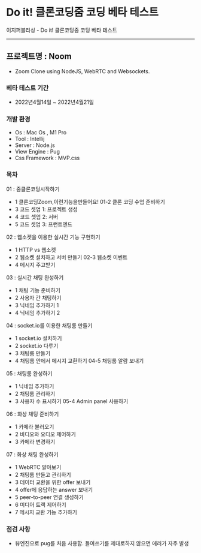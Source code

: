 # Do it! 클론코딩줌 코딩 베타 테스트
이지퍼블리싱 - Do it! 클론코딩줌 코딩 베타 테스트
***


## 프로젝트명 : Noom

- Zoom Clone using NodeJS, WebRTC and Websockets.

### 베타 테스트 기간
- 2022년4월14일 ~ 2022년4월21일

### 개발 환경

- Os : Mac Os , M1 Pro
- Tool : Intellij
- Server : Node.js
- View Engine : Pug
- Css Framework : MVP.css

### 목차
01 : 줌클론코딩시작하기
- 1 클론코딩Zoom,이런기능을만들어요! 01-2 클론 코딩 수업 준비하기
- 3 코드 셋업 1: 프로젝트 생성
- 4 코드 셋업 2: 서버
- 5 코드 셋업 3: 프런트엔드

02 : 웹소켓을 이용한 실시간 기능 구현하기
- 1 HTTP vs 웹소켓
- 2 웹소켓 설치하고 서버 만들기 02-3 웹소켓 이벤트
- 4 메시지 주고받기

03 : 실시간 채팅 완성하기
- 1 채팅 기능 준비하기 
- 2 사용자 간 채팅하기 
- 3 닉네임 추가하기 1 
- 4 닉네임 추가하기 2

04 : socket.io를 이용한 채팅룸 만들기
- 1 socket.io 설치하기
- 2 socket.io 다루기
- 3 채팅룸 만들기
- 4 채팅룸 안에서 메시지 교환하기 04-5 채팅룸 알람 보내기

05 : 채팅룸 완성하기
- 1 닉네임 추가하기
- 2 채팅룸 관리하기
- 3 사용자 수 표시하기 05-4 Admin panel 사용하기

06 : 화상 채팅 준비하기
- 1 카메라 불러오기
- 2 비디오와 오디오 제어하기 
- 3 카메라 변경하기

07 : 화상 채팅 완성하기
- 1 WebRTC 알아보기
- 2 채팅룸 만들고 관리하기
- 3 데이터 교환을 위한 offer 보내기 
- 4 offer에 응답하는 answer 보내기
- 5 peer-to-peer 연결 생성하기
- 6 미디어 트랙 제어하기
- 7 메시지 교환 기능 추가하기

### 점검 사항

- 뷰엔진으로 pug를 처음 사용함. 들여쓰기를 제대로하지 않으면 에러가 자주 발생
